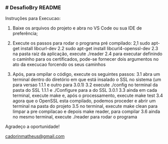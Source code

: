 ### # DesafioBry README ###

Instruções para Execucao:

1. Baixe os arquivos do projeto e abra no VS Code ou sua IDE de preferência;

2. Execute os passos para rodar o programa pré compilado: 
   2,1 sudo apt-get install libcurl-dev
   2.2 sudo apt-get install libcurl4-openssl-dev
   2.3 na pasta raiz da aplicação, execute ./reader
   2.4 para executar definindo o caminho para os certificados, pode-se fornecer dois argumentos no ato da execucao forcendo os seus caminhos

3. Após, para ompilar o código, execute os seguintes passos:
   3.1 abra um terminal dentro do diretório em que está insalado o SSL no sistema (um para versao 1.1.1 e outro para 3.0.1)
   3.2 execute ./config no terminal da pasta do SSL 1.1.1 e ./Configure para a do SSL 3.0.1
   3.3 ainda em cada terminal, execute make e, após o processamento, execute make test
   3.4 agora que o OpenSSL esta compilado, podemos proceder e abrir um terminal na pasta do projeto
   3.5 no terminal, execute make clean para limpar a pre compilacao e depois make reader, para compilar
   3.6 ainda no mesmo terminal, execute ./reader para rodar o programa



Agradeço a oportunidade!

cadorinmatheus@gmail.com

